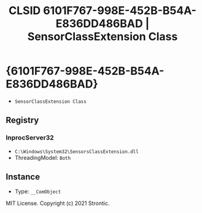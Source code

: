 ﻿---
title: "CLSID 6101F767-998E-452B-B54A-E836DD486BAD | SensorClassExtension Class"
excerpt: What is COM-Object CLSID 6101F767-998E-452B-B54A-E836DD486BAD?
---

# {6101F767-998E-452B-B54A-E836DD486BAD}

* `SensorClassExtension Class`

## Registry


### InprocServer32

* `C:\Windows\System32\SensorsClassExtension.dll`
* ThreadingModel: `Both`

## Instance

* Type: `__ComObject`

MIT License. Copyright (c) 2021 Strontic.


